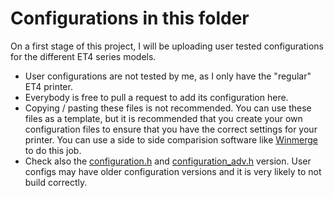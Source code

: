 # Configurations in this folder

On a first stage of this project, I will be uploading user tested configurations for the different ET4 series models.

- User configurations are not tested by me, as I only have the "regular" ET4 printer. 
- Everybody is free to pull a request to add its configuration here.
- Copying / pasting these files is not recommended. You can use these files as a template, but it is recommended that you create your own configuration files to ensure that you have the correct settings for your printer. You can use a side to side comparision software like [Winmerge](https://winmerge.org/) to do this job.
- Check also the [configuration.h](https://github.com/davidtgbe/Marlin/blob/ff35907c14c2814c4b7ea4a3c3df2c3da98937ab/Marlin/Configuration.h#L38) and [configuration_adv.h](https://github.com/davidtgbe/Marlin/blob/ff35907c14c2814c4b7ea4a3c3df2c3da98937ab/Marlin/Configuration_adv.h#L33) version. User configs may have older configuration versions and it is very likely to not build correctly.